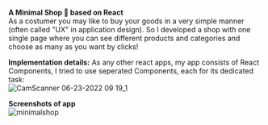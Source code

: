 **A Minimal Shop 🛒 based on React**<br>
As a costumer you may like to buy your goods in a very simple manner (often called "UX" in application design). So I developed a shop with one single page where you can see different products and categories and choose as many as you want by clicks!

**Implementation details:**
As any other react apps, my app consists of React Components, I tried to use seperated Components, each for its dedicated task: <br>
![CamScanner 06-23-2022 09 19_1](https://user-images.githubusercontent.com/59139628/175220747-1c7aa966-1ce5-4938-9302-00b92c78993b.jpg)

**Screenshots of app** <br>
![minimalshop](https://user-images.githubusercontent.com/59139628/175220875-70999598-143f-4f52-abae-14ed29fe786a.gif)

